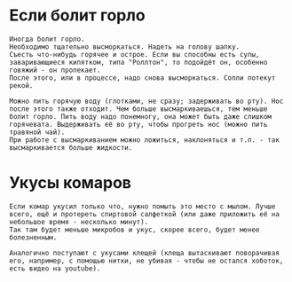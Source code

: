 ﻿# Если болит горло
	Иногда болит горло.
	Необходимо тщательно высморкаться. Надеть на голову шапку.
	Съесть что-нибудь горячее и острое. Если вы способны есть супы, заваривающиеся кипятком, типа "Роллтон", то подойдёт он, особенно говяжий - он пропекает.
	После этого, или в процессе, надо снова высморкаться. Сопли потекут рекой.

	Можно пить горячую воду (глотками, не сразу; задерживать во рту). Нос после этого также отходит. Чем больше высмаркиваешься, тем меньше болит горло. Пить воду надо понемногу, она может быть даже слишком горячевата. Выдерживать её во рту, чтобы прогреть нос (можно пить травяной чай).
	При работе с высмаркиванием можно ложиться, наклоняться и т.п. - так высмаркивается больше жидкости.

# Укусы комаров
	Если комар укусил только что, нужно помыть это место с мылом. Лучше всего, ещё и протереть спиртовой салфеткой (или даже приложить её на небольшое время - несколько минут).
	Так там будет меньше микробов и укус, скорее всего, будет менее болезненным.

	Аналогично поступают с укусами клещей (клеща вытаскивают поворачивая его, например, с помощью нитки, не убивая - чтобы не остался хоботок, есть видео на youtube).
